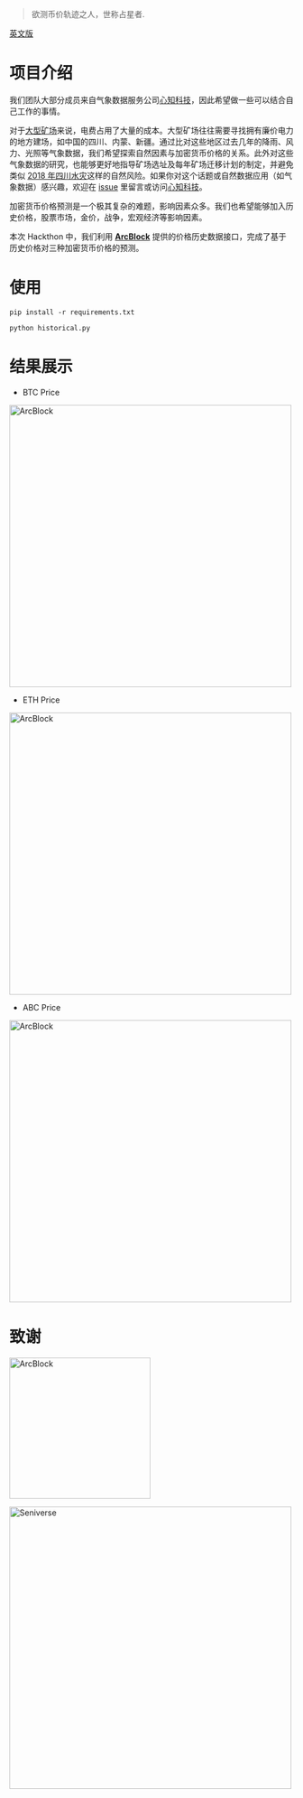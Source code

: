 > 欲测币价轨迹之人，世称占星者.

[英文版](https://github.com/sharkspeed/arcblock-hackthon-stargazer/blob/master/README.md)

# 项目介绍

我们团队大部分成员来自气象数据服务公司[心知科技](https://www.seniverse.com/)，因此希望做一些可以结合自己工作的事情。

对于[大型矿场](https://www.buybitcoinworldwide.com/mining/pools/)来说，电费占用了大量的成本。大型矿场往往需要寻找拥有廉价电力的地方建场，如中国的四川、内蒙、新疆。通过比对这些地区过去几年的降雨、风力、光照等气象数据，我们希望探索自然因素与加密货币价格的关系。此外对这些气象数据的研究，也能够更好地指导矿场选址及每年矿场迁移计划的制定，并避免类似 [2018 年四川水灾](http://finance.sina.com.cn/blockchain/coin/2018-07-16/doc-ihfkffak2896998.shtml)这样的自然风险。如果你对这个话题或自然数据应用（如气象数据）感兴趣，欢迎在 [issue](https://github.com/sharkspeed/arcblock-hackthon-stargazer/issues) 里留言或访问[心知科技](https://www.seniverse.com/)。

加密货币价格预测是一个极其复杂的难题，影响因素众多。我们也希望能够加入历史价格，股票市场，金价，战争，宏观经济等影响因素。

本次 Hackthon 中，我们利用 [**ArcBlock**](https://www.arcblock.io/) 提供的价格历史数据接口，完成了基于历史价格对三种加密货币价格的预测。

# 使用

    pip install -r requirements.txt

    python historical.py

# 结果展示

- BTC Price

[<img src="https://github.com/sharkspeed/arcblock-hackthon-stargazer/blob/master/assets/images/btc.png?raw=true" alt="ArcBlock" width="500">](https://www.arcblock.io/)

- ETH Price

[<img src="https://github.com/sharkspeed/arcblock-hackthon-stargazer/blob/master/assets/images/eth.png?raw=true" alt="ArcBlock" width="500">](https://www.arcblock.io/)

- ABC Price

[<img src="https://github.com/sharkspeed/arcblock-hackthon-stargazer/blob/master/assets/images/abc.png?raw=true" alt="ArcBlock" width="500">](https://www.arcblock.io/)

# 致谢

[<img src="https://github.com/sharkspeed/arcblock-hackthon-stargazer/blob/master/assets/images/arcblock.svg" alt="ArcBlock" width="250">](https://www.arcblock.io/)

[<img src="https://github.com/sharkspeed/arcblock-hackthon-stargazer/blob/master/assets/images/seniverse.png?raw=true" alt="Seniverse" width="500">](https://www.seniverse.com/)
